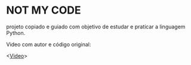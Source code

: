 # NOT MY CODE

projeto copiado e guiado com objetivo de estudar e praticar a linguagem Python.

Video com autor e código original:

<[Video]>

[Video]: ttps://www.youtube.com/watch?v=th4OBktqK1I&t=230s&ab_channel=TechWithTi
